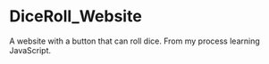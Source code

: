 # DiceRoll_Website
 A website with a button that can roll dice. From my process learning JavaScript.
